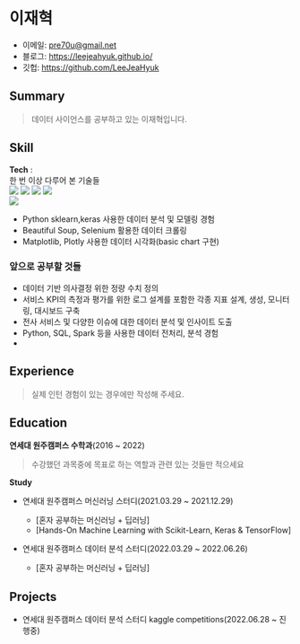 # 이재혁

 <!-- [github metric](https://github.com/lowlighter/metrics/blob/master/.github/readme/partials/documentation/setup/action.md) -->

- 이메일: pre70u@gmail.net  
- 블로그: https://leejeahyuk.github.io/
- 깃헙: https://github.com/LeeJeaHyuk

<!-- 
![](https://github.com/yonsei-app-dev-club/yonsei-app-dev-club-2022/raw/main/github-metrics-serithemage.svg) -->

## Summary
> 데이터 사이언스를 공부하고 있는 이재혁입니다.

## Skill

**Tech** :  
한 번 이상 다루어 본 기술들   
<img src="https://img.shields.io/badge/Python-3766AB?style=flat-square&logo=Python&logoColor=white"/></a>
<img src="https://img.shields.io/badge/C-A8B9CC?style=flat-square&logo=C&logoColor=white"/></a>
<img src="https://img.shields.io/badge/Pandas-150458?style=flat-square&logo=Pandas&logoColor=white"/></a>
<img src="https://img.shields.io/badge/Numpy-013243?style=flat-square&logo=Numpy&logoColor=white"/></a>  
<img src="https://img.shields.io/badge/scikit learn-f7931e?style=flat-square&logo=scikit-learn&logoColor=white"/></a> 


- Python sklearn,keras 사용한 데이터 분석 및 모델링 경험
- Beautiful Soup, Selenium 활용한 데이터 크롤링
- Matplotlib, Plotly 사용한 데이터 시각화(basic chart 구현)

### 앞으로 공부할 것들
- 데이터 기반 의사결정 위한 정량 수치 정의
- 서비스 KPI의 측정과 평가를 위한 로그 설계를 포함한 각종 지표 설계, 생성, 모니터링, 대시보드 구축
- 전사 서비스 및 다양한 이슈에 대한 데이터 분석 및 인사이트 도출
-  Python, SQL, Spark 등을 사용한 데이터 전처리, 분석 경험
-  


## Experience
> 실제 인턴 경험이 있는 경우에만 작성해 주세요.


## Education  

**연세대 원주캠퍼스 수학과**(2016 ~ 2022)  
> 수강했던 과목중에 목표로 하는 역할과 관련 있는 것들만 적으세요

**Study**
- 연세대 원주캠퍼스 머신러닝 스터디(2021.03.29 ~ 2021.12.29)
  - [혼자 공부하는 머신러닝 + 딥러닝]
  - [Hands-On Machine Learning with Scikit-Learn, Keras & TensorFlow]

- 연세대 원주캠퍼스 데이터 분석 스터디(2022.03.29 ~ 2022.06.26)
  - [혼자 공부하는 머신러닝 + 딥러닝]

## Projects
- 연세대 원주캠퍼스 데이터 분석 스터디 kaggle competitions(2022.06.28 ~ 진행중)
 